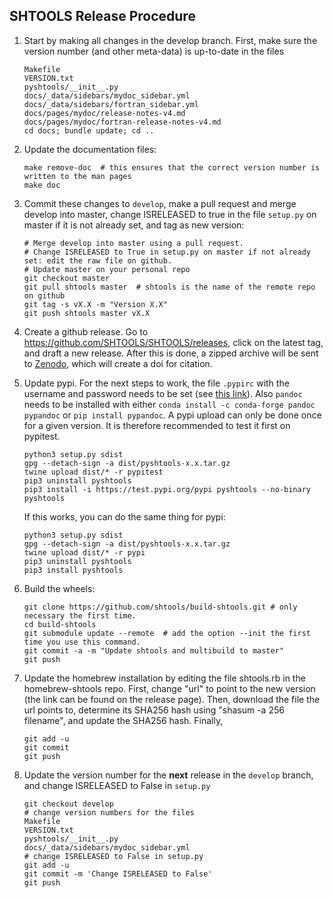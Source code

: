 SHTOOLS Release Procedure
-------------------------

1. Start by making all changes in the develop branch. First, make sure the version number (and other meta-data) is up-to-date in the files

    ```
    Makefile
    VERSION.txt
    pyshtools/__init__.py
    docs/_data/sidebars/mydoc_sidebar.yml
    docs/_data/sidebars/fortran_sidebar.yml
    docs/pages/mydoc/release-notes-v4.md
    docs/pages/mydoc/fortran-release-notes-v4.md
    cd docs; bundle update; cd ..
    ```

2. Update the documentation files:

    ```
    make remove-doc  # this ensures that the correct version number is written to the man pages
    make doc
    ```

3. Commit these changes to `develop`, make a pull request and merge develop into master, change ISRELEASED to true in the file `setup.py` on master if it is not already set, and tag as new version:

    ```
    # Merge develop into master using a pull request.
    # Change ISRELEASED to True in setup.py on master if not already set: edit the raw file on github.
    # Update master on your personal repo
    git checkout master
    git pull shtools master  # shtools is the name of the remote repo on github
    git tag -s vX.X -m "Version X.X"
    git push shtools master vX.X
    ```

4. Create a github release. Go to https://github.com/SHTOOLS/SHTOOLS/releases, click on the latest tag, and draft a new release. After this is done, a zipped archive will be sent to [Zenodo](https://doi.org/10.5281/zenodo.592762), which will create a doi for citation.

5. Update pypi. For the next steps to work, the file ```.pypirc``` with the username and password needs to be set (see [this link](https://packaging.python.org/guides/migrating-to-pypi-org/#uploading)). Also ```pandoc``` needs to be installed with either ```conda install -c conda-forge pandoc pypandoc``` or ```pip install pypandoc```. A pypi upload can only be done once for a given version. It is therefore recommended to test it first on pypitest.
    ```
    python3 setup.py sdist
    gpg --detach-sign -a dist/pyshtools-x.x.tar.gz
    twine upload dist/* -r pypitest
    pip3 uninstall pyshtools
    pip3 install -i https://test.pypi.org/pypi pyshtools --no-binary pyshtools
    ```
    If this works, you can do the same thing for pypi:
    ```
    python3 setup.py sdist
    gpg --detach-sign -a dist/pyshtools-x.x.tar.gz
    twine upload dist/* -r pypi
    pip3 uninstall pyshtools
    pip3 install pyshtools
    ```

6. Build the wheels:

    ```
    git clone https://github.com/shtools/build-shtools.git # only necessary the first time.
    cd build-shtools
    git submodule update --remote  # add the option --init the first time you use this command.
    git commit -a -m "Update shtools and multibuild to master"
    git push
    ```

7. Update the homebrew installation by editing the file shtools.rb in the homebrew-shtools repo. First, change "url" to point to the new version (the link can be found on the release page). Then, download the file the url points to, determine its SHA256 hash using "shasum -a 256 filename", and update the SHA256 hash. Finally,

    ```
    git add -u
    git commit
    git push
    ```

8. Update the version number for the **next** release in the `develop` branch, and change ISRELEASED to False in `setup.py`

    ```
    git checkout develop
    # change version numbers for the files
    Makefile
    VERSION.txt
    pyshtools/__init__.py
    docs/_data/sidebars/mydoc_sidebar.yml
    # change ISRELEASED to False in setup.py
    git add -u
    git commit -m 'Change ISRELEASED to False'
    git push
    ```
